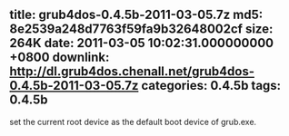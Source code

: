 title: grub4dos-0.4.5b-2011-03-05.7z
md5: 8e2539a248d7763f59fa9b32648002cf
size: 264K
date: 2011-03-05 10:02:31.000000000 +0800
downlink: http://dl.grub4dos.chenall.net/grub4dos-0.4.5b-2011-03-05.7z
categories: 0.4.5b
tags: 0.4.5b
---

set the current root device as the default boot device of grub.exe.